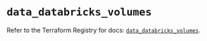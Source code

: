 # `data_databricks_volumes`

Refer to the Terraform Registry for docs: [`data_databricks_volumes`](https://registry.terraform.io/providers/databricks/databricks/1.48.1/docs/data-sources/volumes).
